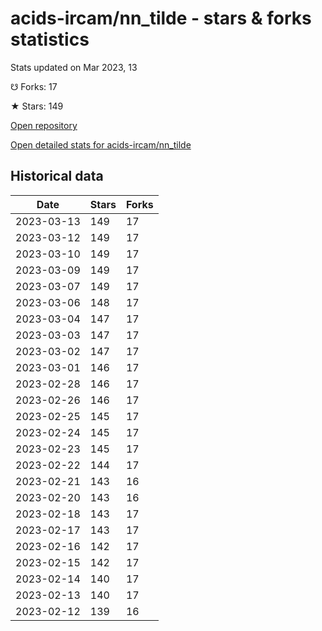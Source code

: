 # acids-ircam/nn_tilde - stars & forks statistics

Stats updated on Mar 2023, 13

☋ Forks: 17

★ Stars: 149

[Open repository](https://github.com/acids-ircam/nn_tilde)

[Open detailed stats for acids-ircam/nn_tilde](https://reviewgithub.com/rep/acids-ircam/nn_tilde)

## Historical data
| Date | Stars | Forks |
|------|-------|-------|
| 2023-03-13 | 149 | 17 | 
| 2023-03-12 | 149 | 17 | 
| 2023-03-10 | 149 | 17 | 
| 2023-03-09 | 149 | 17 | 
| 2023-03-07 | 149 | 17 | 
| 2023-03-06 | 148 | 17 | 
| 2023-03-04 | 147 | 17 | 
| 2023-03-03 | 147 | 17 | 
| 2023-03-02 | 147 | 17 | 
| 2023-03-01 | 146 | 17 | 
| 2023-02-28 | 146 | 17 | 
| 2023-02-26 | 146 | 17 | 
| 2023-02-25 | 145 | 17 | 
| 2023-02-24 | 145 | 17 | 
| 2023-02-23 | 145 | 17 | 
| 2023-02-22 | 144 | 17 | 
| 2023-02-21 | 143 | 16 | 
| 2023-02-20 | 143 | 16 | 
| 2023-02-18 | 143 | 17 | 
| 2023-02-17 | 143 | 17 | 
| 2023-02-16 | 142 | 17 | 
| 2023-02-15 | 142 | 17 | 
| 2023-02-14 | 140 | 17 | 
| 2023-02-13 | 140 | 17 | 
| 2023-02-12 | 139 | 16 | 

